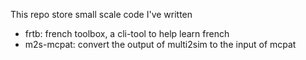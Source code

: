 This repo store small scale code I've written

- frtb: french toolbox, a cli-tool to help learn french
- m2s-mcpat: convert the output of multi2sim to the input of mcpat
